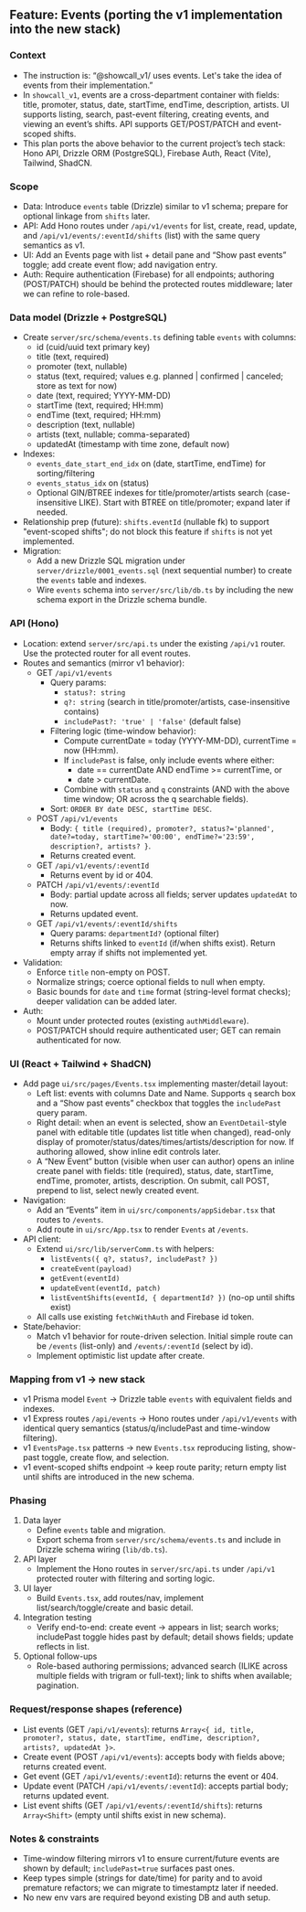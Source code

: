 ## Feature: Events (porting the v1 implementation into the new stack)

### Context
- The instruction is: “@showcall_v1/ uses events. Let's take the idea of events from their implementation.”
- In `showcall_v1`, events are a cross-department container with fields: title, promoter, status, date, startTime, endTime, description, artists. UI supports listing, search, past-event filtering, creating events, and viewing an event’s shifts. API supports GET/POST/PATCH and event-scoped shifts.
- This plan ports the above behavior to the current project’s tech stack: Hono API, Drizzle ORM (PostgreSQL), Firebase Auth, React (Vite), Tailwind, ShadCN.

### Scope
- Data: Introduce `events` table (Drizzle) similar to v1 schema; prepare for optional linkage from `shifts` later.
- API: Add Hono routes under `/api/v1/events` for list, create, read, update, and `/api/v1/events/:eventId/shifts` (list) with the same query semantics as v1.
- UI: Add an Events page with list + detail pane and “Show past events” toggle; add create event flow; add navigation entry.
- Auth: Require authentication (Firebase) for all endpoints; authoring (POST/PATCH) should be behind the protected routes middleware; later we can refine to role-based.

### Data model (Drizzle + PostgreSQL)
- Create `server/src/schema/events.ts` defining table `events` with columns:
  - id (cuid/uuid text primary key)
  - title (text, required)
  - promoter (text, nullable)
  - status (text, required; values e.g. planned | confirmed | canceled; store as text for now)
  - date (text, required; YYYY-MM-DD)
  - startTime (text, required; HH:mm)
  - endTime (text, required; HH:mm)
  - description (text, nullable)
  - artists (text, nullable; comma-separated)
  - updatedAt (timestamp with time zone, default now)
- Indexes:
  - `events_date_start_end_idx` on (date, startTime, endTime) for sorting/filtering
  - `events_status_idx` on (status)
  - Optional GIN/BTREE indexes for title/promoter/artists search (case-insensitive LIKE). Start with BTREE on title/promoter; expand later if needed.
- Relationship prep (future): `shifts.eventId` (nullable fk) to support "event-scoped shifts"; do not block this feature if `shifts` is not yet implemented.
- Migration:
  - Add a new Drizzle SQL migration under `server/drizzle/0001_events.sql` (next sequential number) to create the `events` table and indexes.
  - Wire `events` schema into `server/src/lib/db.ts` by including the new schema export in the Drizzle schema bundle.

### API (Hono)
- Location: extend `server/src/api.ts` under the existing `/api/v1` router. Use the protected router for all event routes.
- Routes and semantics (mirror v1 behavior):
  - GET `/api/v1/events`
    - Query params:
      - `status?: string`
      - `q?: string` (search in title/promoter/artists, case-insensitive contains)
      - `includePast?: 'true' | 'false'` (default false)
    - Filtering logic (time-window behavior):
      - Compute currentDate = today (YYYY-MM-DD), currentTime = now (HH:mm).
      - If `includePast` is false, only include events where either:
        - date == currentDate AND endTime >= currentTime, or
        - date > currentDate.
      - Combine with `status` and `q` constraints (AND with the above time window; OR across the q searchable fields).
    - Sort: `ORDER BY date DESC, startTime DESC`.
  - POST `/api/v1/events`
    - Body: `{ title (required), promoter?, status?='planned', date?=today, startTime?='00:00', endTime?='23:59', description?, artists? }`.
    - Returns created event.
  - GET `/api/v1/events/:eventId`
    - Returns event by id or 404.
  - PATCH `/api/v1/events/:eventId`
    - Body: partial update across all fields; server updates `updatedAt` to now.
    - Returns updated event.
  - GET `/api/v1/events/:eventId/shifts`
    - Query params: `departmentId?` (optional filter)
    - Returns shifts linked to `eventId` (if/when shifts exist). Return empty array if shifts not implemented yet.
- Validation:
  - Enforce `title` non-empty on POST.
  - Normalize strings; coerce optional fields to null when empty.
  - Basic bounds for `date` and `time` format (string-level format checks); deeper validation can be added later.
- Auth:
  - Mount under protected routes (existing `authMiddleware`).
  - POST/PATCH should require authenticated user; GET can remain authenticated for now.

### UI (React + Tailwind + ShadCN)
- Add page `ui/src/pages/Events.tsx` implementing master/detail layout:
  - Left list: events with columns Date and Name. Supports `q` search box and a “Show past events” checkbox that toggles the `includePast` query param.
  - Right detail: when an event is selected, show an `EventDetail`-style panel with editable title (updates list title when changed), read-only display of promoter/status/dates/times/artists/description for now. If authoring allowed, show inline edit controls later.
  - A “New Event” button (visible when user can author) opens an inline create panel with fields: title (required), status, date, startTime, endTime, promoter, artists, description. On submit, call POST, prepend to list, select newly created event.
- Navigation:
  - Add an “Events” item in `ui/src/components/appSidebar.tsx` that routes to `/events`.
  - Add route in `ui/src/App.tsx` to render `Events` at `/events`.
- API client:
  - Extend `ui/src/lib/serverComm.ts` with helpers:
    - `listEvents({ q?, status?, includePast? })`
    - `createEvent(payload)`
    - `getEvent(eventId)`
    - `updateEvent(eventId, patch)`
    - `listEventShifts(eventId, { departmentId? })` (no-op until shifts exist)
  - All calls use existing `fetchWithAuth` and Firebase id token.
- State/behavior:
  - Match v1 behavior for route-driven selection. Initial simple route can be `/events` (list-only) and `/events/:eventId` (select by id).
  - Implement optimistic list update after create.

### Mapping from v1 → new stack
- v1 Prisma model `Event` → Drizzle table `events` with equivalent fields and indexes.
- v1 Express routes `/api/events` → Hono routes under `/api/v1/events` with identical query semantics (status/q/includePast and time-window filtering).
- v1 `EventsPage.tsx` patterns → new `Events.tsx` reproducing listing, show-past toggle, create flow, and selection.
- v1 event-scoped shifts endpoint → keep route parity; return empty list until shifts are introduced in the new schema.

### Phasing
1) Data layer
   - Define `events` table and migration.
   - Export schema from `server/src/schema/events.ts` and include in Drizzle schema wiring (`lib/db.ts`).
2) API layer
   - Implement the Hono routes in `server/src/api.ts` under `/api/v1` protected router with filtering and sorting logic.
3) UI layer
   - Build `Events.tsx`, add routes/nav, implement list/search/toggle/create and basic detail.
4) Integration testing
   - Verify end-to-end: create event → appears in list; search works; includePast toggle hides past by default; detail shows fields; update reflects in list.
5) Optional follow-ups
   - Role-based authoring permissions; advanced search (ILIKE across multiple fields with trigram or full-text); link to shifts when available; pagination.

### Request/response shapes (reference)
- List events (GET `/api/v1/events`): returns `Array<{ id, title, promoter?, status, date, startTime, endTime, description?, artists?, updatedAt }>`.
- Create event (POST `/api/v1/events`): accepts body with fields above; returns created event.
- Get event (GET `/api/v1/events/:eventId`): returns the event or 404.
- Update event (PATCH `/api/v1/events/:eventId`): accepts partial body; returns updated event.
- List event shifts (GET `/api/v1/events/:eventId/shifts`): returns `Array<Shift>` (empty until shifts exist in new schema).

### Notes & constraints
- Time-window filtering mirrors v1 to ensure current/future events are shown by default; `includePast=true` surfaces past ones.
- Keep types simple (strings for date/time) for parity and to avoid premature refactors; we can migrate to timestamptz later if needed.
- No new env vars are required beyond existing DB and auth setup.


